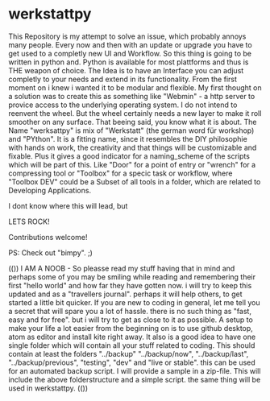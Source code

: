 # werkstattpy

This Repository is my attempt to solve an issue, which probably annoys many people. Every now and then with an update or upgrade you have to get used to a completly new UI and Workflow. So this thing is going to be written in python and. Python is available for most plattforms and thus is THE weapon of choice. The Idea is to have an Interface you can adjust completly to your needs and extend in its functionality. From the first moment on i knew i wanted it to be modular and flexible. My first thought on a solution was to create this as something like "Webmin" - a http server to provice access to the underlying operating system. I do not intend to reenvent the wheel. But the wheel certainly needs a new layer to make it roll smoother on any surface. That beeing said, you know what it is about. The Name "werksattpy" is mix of "Werkstatt" (the german word für workshop) and "PYthon".
It is a fitting name, since it resembles the DIY philosophie with hands on work, the creativity and that things will be customizable and fixable. Plus it gives a good indicator for a naming_scheme of the scripts which will be part of this. Like "Door" for a point of entry or "wrench" for a compressing tool or "Toolbox" for a specic task or workflow, where "Toolbox DEV" could be a Subset of all tools in a folder, which are related to Developing Applications.

I dont know where this will lead, but

LETS ROCK!

Contributions welcome!

PS: Check out "bimpy". ;)

(()) I AM A NOOB - So pleasse read my stuff having that in mind and perhaps some of you may be smiling while reading and remembering their first "hello world" and how far they have gotten now. i will try to keep this updated and as a "travellers journal". perhaps it will help others, to get started a little bit quicker. If you are new to coding in general, let me tell you a secret that will spare you a lot of hassle. there is no such thing as "fast, easy and for free". but i will try to get as close to it as possible. 
A setup to make your life a lot easier from the beginning on is to use github desktop, atom as editor and install kite right away. It also is a good idea to have one single folder which will contain all your stuff related to coding. This should contain at least the folders "../backup" "../backup/now", "../backup/last", "../backup/previous", "testing", "dev" and "live or stable". this can be used for an automated backup script. I will provide a sample in a zip-file. This will include the above folderstructure and a simple script. the same thing will be used in werkstattpy.  (())
